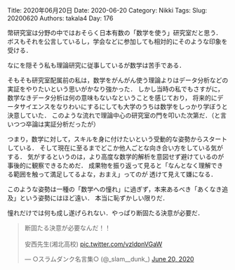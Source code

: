 ﻿Title: 2020年06月20日
Date: 2020-06-20
Category: Nikki
Tags: 
Slug: 20200620
Authors: takala4
Day: 176



幣研究室は分野の中ではおそらく日本有数の「数学を使う」研究室だと思う．
ボスもそれを公言しているし，学会などに参加しても相対的にそのような印象を受ける．




なにを隠そう私も理論研究に従事しているが数学は苦手である．



そもそも研究室配属前の私は，数学をがんがん使う理論よりはデータ分析などの実証をやりたいという思いがかなり強かった．
しかし当時の私でもさすがに，数学なきデータ分析は何の意味もないなということを感じており，
将来的にデータサイエンスをなりわいにするにしても大学のうちは数学をしっかり学ぼうと決意していた．
このような流れで理論中心の研究室の門を叩いた次第だ．（と言いつつ卒論は実証分析だったが）



つまり，数学に対して，スキルを身に付けたいという受動的な姿勢からスタートしている．
そして現在に至るまでどこか他人ごとな向き合い方をしている気がする．
気がするというのは，より高度な数学的解析を意図せず避けているのが事後的に観察できるためだ．
成果物を振り返って見ると「なんとなく理解できる範囲を触って満足してるよな，おまえ」ってのが
透けて見えて嫌になる．


このような姿勢は一種の「数学への憧れ」に過ぎず，本来あるべき「あくなき追及」という姿勢にはほど遠い．
本当に恥ずかしい限りだ．


憧れだけでは何も成し遂げられない．やっぱり断固たる決意が必要だ．


<blockquote class="twitter-tweet"><p lang="ja" dir="ltr">断固たる決意が必要なんだ！！<br><br>安西先生(湘北高校) <a href="https://t.co/vzldpnVGaW">pic.twitter.com/vzldpnVGaW</a></p>&mdash; ○スラムダンク名言集○ (@_slam__dunk_) <a href="https://twitter.com/_slam__dunk_/status/1274239281549082624?ref_src=twsrc%5Etfw">June 20, 2020</a></blockquote> <script async src="https://platform.twitter.com/widgets.js" charset="utf-8"></script>

